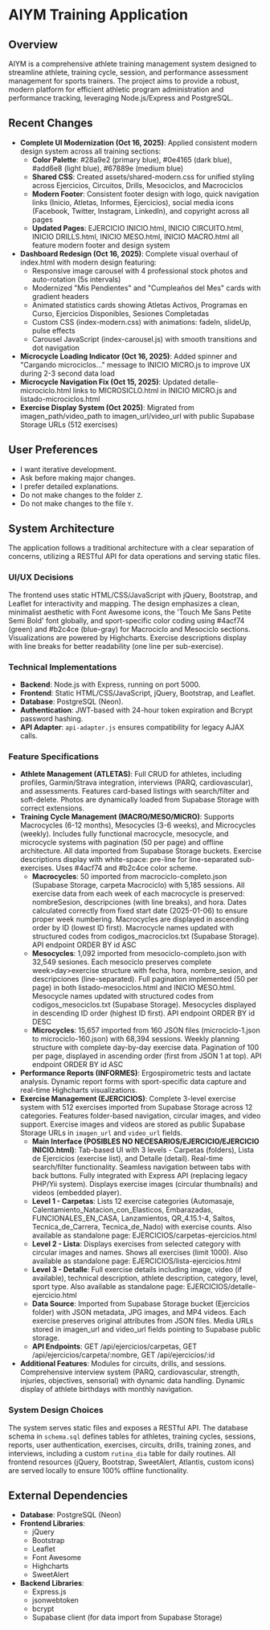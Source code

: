 # AIYM Training Application

## Overview
AIYM is a comprehensive athlete training management system designed to streamline athlete, training cycle, session, and performance assessment management for sports trainers. The project aims to provide a robust, modern platform for efficient athletic program administration and performance tracking, leveraging Node.js/Express and PostgreSQL.

## Recent Changes
- **Complete UI Modernization (Oct 16, 2025)**: Applied consistent modern design system across all training sections:
  - **Color Palette**: #28a9e2 (primary blue), #0e4165 (dark blue), #add6e8 (light blue), #67889e (medium blue)
  - **Shared CSS**: Created assets/shared-modern.css for unified styling across Ejercicios, Circuitos, Drills, Mesociclos, and Macrociclos
  - **Modern Footer**: Consistent footer design with logo, quick navigation links (Inicio, Atletas, Informes, Ejercicios), social media icons (Facebook, Twitter, Instagram, LinkedIn), and copyright across all pages
  - **Updated Pages**: EJERCICIO INICIO.html, INICIO CIRCUITO.html, INICIO DRILLS.html, INICIO MESO.html, INICIO MACRO.html all feature modern footer and design system
- **Dashboard Redesign (Oct 16, 2025)**: Complete visual overhaul of index.html with modern design featuring:
  - Responsive image carousel with 4 professional stock photos and auto-rotation (5s intervals)
  - Modernized "Mis Pendientes" and "Cumpleaños del Mes" cards with gradient headers
  - Animated statistics cards showing Atletas Activos, Programas en Curso, Ejercicios Disponibles, Sesiones Completadas
  - Custom CSS (index-modern.css) with animations: fadeIn, slideUp, pulse effects
  - Carousel JavaScript (index-carousel.js) with smooth transitions and dot navigation
- **Microcycle Loading Indicator (Oct 16, 2025)**: Added spinner and "Cargando microciclos..." message to INICIO MICRO.js to improve UX during 2-3 second data load
- **Microcycle Navigation Fix (Oct 15, 2025)**: Updated detalle-microciclo.html links to MICROSICLO.html in INICIO MICRO.js and listado-microciclos.html
- **Exercise Display System (Oct 2025)**: Migrated from imagen_path/video_path to imagen_url/video_url with public Supabase Storage URLs (512 exercises)

## User Preferences
- I want iterative development.
- Ask before making major changes.
- I prefer detailed explanations.
- Do not make changes to the folder `Z`.
- Do not make changes to the file `Y`.

## System Architecture
The application follows a traditional architecture with a clear separation of concerns, utilizing a RESTful API for data operations and serving static files.

### UI/UX Decisions
The frontend uses static HTML/CSS/JavaScript with jQuery, Bootstrap, and Leaflet for interactivity and mapping. The design emphasizes a clean, minimalist aesthetic with Font Awesome icons, the 'Touch Me Sans Petite Semi Bold' font globally, and sport-specific color coding using #4acf74 (green) and #b2c4ce (blue-gray) for Macrociclo and Mesociclo sections. Visualizations are powered by Highcharts. Exercise descriptions display with line breaks for better readability (one line per sub-exercise).

### Technical Implementations
- **Backend**: Node.js with Express, running on port 5000.
- **Frontend**: Static HTML/CSS/JavaScript, jQuery, Bootstrap, and Leaflet.
- **Database**: PostgreSQL (Neon).
- **Authentication**: JWT-based with 24-hour token expiration and Bcrypt password hashing.
- **API Adapter**: `api-adapter.js` ensures compatibility for legacy AJAX calls.

### Feature Specifications
- **Athlete Management (ATLETAS)**: Full CRUD for athletes, including profiles, Garmin/Strava integration, interviews (PARQ, cardiovascular), and assessments. Features card-based listings with search/filter and soft-delete. Photos are dynamically loaded from Supabase Storage with correct extensions.
- **Training Cycle Management (MACRO/MESO/MICRO)**: Supports Macrocycles (6-12 months), Mesocycles (3-6 weeks), and Microcycles (weekly). Includes fully functional macrocycle, mesocycle, and microcycle systems with pagination (50 per page) and offline architecture. All data imported from Supabase Storage buckets. Exercise descriptions display with white-space: pre-line for line-separated sub-exercises. Uses #4acf74 and #b2c4ce color scheme.
  - **Macrocycles**: 50 imported from macrociclo-completo.json (Supabase Storage, carpeta Macrociclo) with 5,185 sessions. All exercise data from each week of each macrocycle is preserved: nombreSesion, descripciones (with line breaks), and hora. Dates calculated correctly from fixed start date (2025-01-06) to ensure proper week numbering. Macrocycles are displayed in ascending order by ID (lowest ID first). Macrocycle names updated with structured codes from codigos_macrociclos.txt (Supabase Storage). API endpoint ORDER BY id ASC
  - **Mesocycles**: 1,092 imported from mesociclo-completo.json with 32,549 sesiones. Each mesociclo preserves complete week>day>exercise structure with fecha, hora, nombre_sesion, and descripciones (line-separated). Full pagination implemented (50 per page) in both listado-mesociclos.html and INICIO MESO.html. Mesocycle names updated with structured codes from codigos_mesociclos.txt (Supabase Storage). Mesocycles displayed in descending ID order (highest ID first). API endpoint ORDER BY id DESC
  - **Microcycles**: 15,657 imported from 160 JSON files (microciclo-1.json to microciclo-160.json) with 68,394 sessions. Weekly planning structure with complete day-by-day exercise data. Pagination of 100 per page, displayed in ascending order (first from JSON 1 at top). API endpoint ORDER BY id ASC
- **Performance Reports (INFORMES)**: Ergospirometric tests and lactate analysis. Dynamic report forms with sport-specific data capture and real-time Highcharts visualizations.
- **Exercise Management (EJERCICIOS)**: Complete 3-level exercise system with 512 exercises imported from Supabase Storage across 12 categories. Features folder-based navigation, circular images, and video support. Exercise images and videos are stored as public Supabase Storage URLs in `imagen_url` and `video_url` fields.
  - **Main Interface (POSIBLES NO NECESARIOS/EJERCICIO/EJERCICIO INICIO.html)**: Tab-based UI with 3 levels - Carpetas (folders), Lista de Ejercicios (exercise list), and Detalle (detail). Real-time search/filter functionality. Seamless navigation between tabs with back buttons. Fully integrated with Express API (replacing legacy PHP/Yii system). Displays exercise images (circular thumbnails) and videos (embedded player).
  - **Level 1 - Carpetas**: Lists 12 exercise categories (Automasaje, Calentamiento_Natacion_con_Elasticos, Embarazadas, FUNCIONALES_EN_CASA, Lanzamientos, QR_4.15.1-4, Saltos, Tecnica_de_Carrera, Tecnica_de_Nado) with exercise counts. Also available as standalone page: EJERCICIOS/carpetas-ejercicios.html
  - **Level 2 - Lista**: Displays exercises from selected category with circular images and names. Shows all exercises (limit 1000). Also available as standalone page: EJERCICIOS/lista-ejercicios.html
  - **Level 3 - Detalle**: Full exercise details including image, video (if available), technical description, athlete description, category, level, sport type. Also available as standalone page: EJERCICIOS/detalle-ejercicio.html
  - **Data Source**: Imported from Supabase Storage bucket (Ejercicios folder) with JSON metadata, JPG images, and MP4 videos. Each exercise preserves original attributes from JSON files. Media URLs stored in imagen_url and video_url fields pointing to Supabase public storage.
  - **API Endpoints**: GET /api/ejercicios/carpetas, GET /api/ejercicios/carpeta/:nombre, GET /api/ejercicios/:id
- **Additional Features**: Modules for circuits, drills, and sessions. Comprehensive interview system (PARQ, cardiovascular, strength, injuries, objectives, sensorial) with dynamic data handling. Dynamic display of athlete birthdays with monthly navigation.

### System Design Choices
The system serves static files and exposes a RESTful API. The database schema in `schema.sql` defines tables for athletes, training cycles, sessions, reports, user authentication, exercises, circuits, drills, training zones, and interviews, including a custom `rutina_dia` table for daily routines. All frontend resources (jQuery, Bootstrap, SweetAlert, Atlantis, custom icons) are served locally to ensure 100% offline functionality.

## External Dependencies
- **Database**: PostgreSQL (Neon)
- **Frontend Libraries**:
    - jQuery
    - Bootstrap
    - Leaflet
    - Font Awesome
    - Highcharts
    - SweetAlert
- **Backend Libraries**:
    - Express.js
    - jsonwebtoken
    - bcrypt
    - Supabase client (for data import from Supabase Storage)